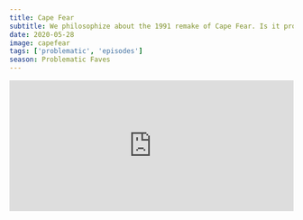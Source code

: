 ```yaml
---
title: Cape Fear
subtitle: We philosophize about the 1991 remake of Cape Fear. Is it problematic? Secretly smart? Does it exist in the Problem Child Cinematic Universe? We don't actually answer any of these questions, but we all agree it's A-game De Niro.
date: 2020-05-28
image: capefear
tags: ['problematic', 'episodes']
season: Problematic Faves
---
```

<iframe title="Spotify: Cape Fear" src="https://open.spotify.com/embed-podcast/episode/2KwNHUPkYy5aN0z80pnMM4" width="100%" height="232" frameborder="0" allowtransparency="true" allow="encrypted-media"></iframe>